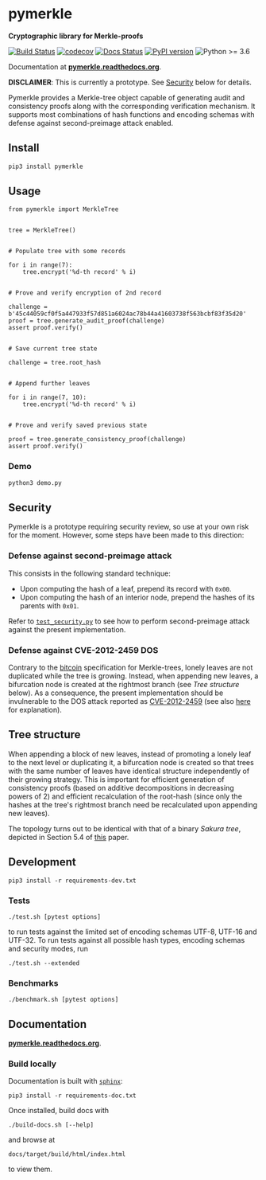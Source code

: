 # pymerkle

**Cryptographic library for Merkle-proofs**

[![Build Status](https://travis-ci.com/fmerg/pymerkle.svg?branch=master)](https://travis-ci.com/github/fmerg/pymerkle)
[![codecov](https://codecov.io/gh/fmerg/pymerkle/branch/master/graph/badge.svg)](https://codecov.io/gh/fmerg/pymerkle)
[![Docs Status](https://readthedocs.org/projects/pymerkle/badge/?version=latest)](http://pymerkle.readthedocs.org)
[![PyPI version](https://badge.fury.io/py/pymerkle.svg)](https://pypi.org/project/pymerkle/)
![Python >= 3.6](https://img.shields.io/badge/python-%3E%3D%203.6-blue.svg)

Documentation at **[pymerkle.readthedocs.org](http://pymerkle.readthedocs.org/)**.

**DISCLAIMER**: This is currently a prototype. See [Security](#security) below for details.

Pymerkle provides a Merkle-tree object capable of generating audit and
consistency proofs along with the corresponding verification mechanism. It supports
most combinations of hash functions and encoding schemas with defense against
second-preimage attack enabled.

## Install

```bash
pip3 install pymerkle
```

## Usage

```python3
from pymerkle import MerkleTree


tree = MerkleTree()


# Populate tree with some records

for i in range(7):
    tree.encrypt('%d-th record' % i)


# Prove and verify encryption of 2nd record

challenge = b'45c44059cf0f5a447933f57d851a6024ac78b44a41603738f563bcbf83f35d20'
proof = tree.generate_audit_proof(challenge)
assert proof.verify()


# Save current tree state

challenge = tree.root_hash


# Append further leaves

for i in range(7, 10):
    tree.encrypt('%d-th record' % i)


# Prove and verify saved previous state

proof = tree.generate_consistency_proof(challenge)
assert proof.verify()
```

### Demo

```bash
python3 demo.py
```

## Security

Pymerkle is a prototype requiring security review, so use at your own risk for the moment.
However, some steps have been made to this direction:

### Defense against second-preimage attack

This consists in the following standard technique:

- Upon computing the hash of a leaf, prepend its record with `0x00`.
- Upon computing the hash of an interior node, prepend the hashes of its
  parents with `0x01`.

Refer to
[`test_security.py`](https://github.com/fmerg/pymerkle/blob/master/tests/test_security.py)
to see how to perform second-preimage attack against the present implementation.


### Defense against CVE-2012-2459 DOS

Contrary to the [bitcoin](https://en.bitcoin.it/wiki/Protocol_documentation#Merkle_Trees)
specification for Merkle-trees, lonely leaves are not duplicated while the tree is growing.
Instead, when appending new leaves, a bifurcation node is created at the rightmost branch
(see _Tree structure_ below). As a consequence, the present implementation should be
invulnerable to the DOS attack reported as
[CVE-2012-2459](https://nvd.nist.gov/vuln/detail/CVE-2012-2459) (see also
[here](https://github.com/bitcoin/bitcoin/blob/bccb4d29a8080bf1ecda1fc235415a11d903a680/src/consensus/merkle.cpp)
for explanation).

## Tree structure

When appending a block of new leaves, instead of promoting a lonely leaf to the
next level or duplicating it, a bifurcation node is created so that trees with
the same number of leaves have identical structure independently of their
growing strategy. This is important for efficient generation of consistency proofs
(based on additive decompositions in decreasing powers of 2) and efficient
recalculation of the root-hash (since only the hashes at the tree's rightmost
branch need be recalculated upon appending new leaves).

The topology turns out to be identical with that of a binary _Sakura tree_,
depicted in Section 5.4 of [this](https://keccak.team/files/Sakura.pdf) paper.

## Development

```commandline
pip3 install -r requirements-dev.txt
```

### Tests

```commandline
./test.sh [pytest options]
```

to run tests against the limited set of encoding schemas UTF-8, UTF-16 and
UTF-32. To run tests against all possible hash types, encoding schemas
and security modes, run

```commandline
./test.sh --extended
```

### Benchmarks

```commandline
./benchmark.sh [pytest options]
```

## Documentation

**[pymerkle.readthedocs.org](http://pymerkle.readthedocs.org/)**.

### Build locally

Documentation is built with
[`sphinx`](https://www.sphinx-doc.org/en/master/index.html):

```commandline
pip3 install -r requirements-doc.txt
```

Once installed, build docs with

```commandline
./build-docs.sh [--help]
```

and browse at

```
docs/target/build/html/index.html
```

to view them.

